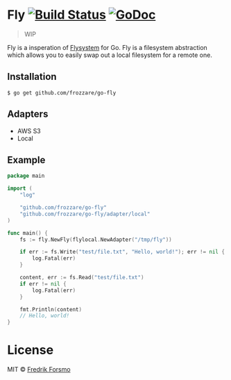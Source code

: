 # Fly [![Build Status](https://travis-ci.org/frozzare/go-fly.svg?branch=master)](https://travis-ci.org/frozzare/go-fly) [![GoDoc](https://godoc.org/github.com/frozzare/go-fly?status.svg)](https://godoc.org/github.com/frozzare/go-fly)

> WIP

Fly is a insperation of [Flysystem](https://flysystem.thephpleague.com/) for Go. Fly is a filesystem abstraction which allows you to easily swap out a local filesystem for a remote one.

## Installation

```
$ go get github.com/frozzare/go-fly
```

## Adapters

* AWS S3
* Local

## Example

```go
package main

import (
    "log"

	"github.com/frozzare/go-fly"
    "github.com/frozzare/go-fly/adapter/local"
)

func main() {
    fs := fly.NewFly(flylocal.NewAdapter("/tmp/fly"))

    if err := fs.Write("test/file.txt", "Hello, world!"); err != nil {
        log.Fatal(err)
    }

    content, err := fs.Read("test/file.txt")
    if err != nil {
        log.Fatal(err)
    }

    fmt.Println(content)
    // Hello, world!
}
```

# License

MIT © [Fredrik Forsmo](https://github.com/frozzare)